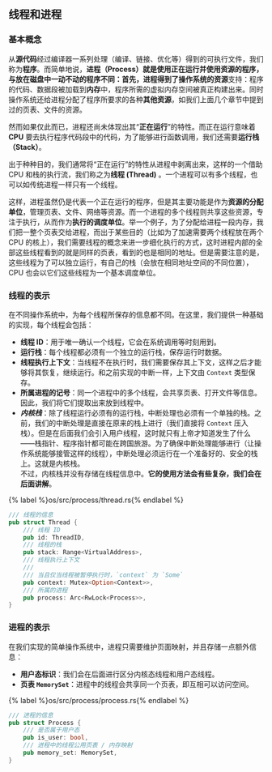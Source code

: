 ## 线程和进程

### 基本概念

从**源代码**经过编译器一系列处理（编译、链接、优化等）得到的可执行文件，我们称为**程序**。而简单地说，**进程（Process）**就是使用正在运行并使用资源的程序，与放在磁盘中一动不动的程序不同：首先，进程得到了操作系统的**资源**支持：程序的代码、数据段被加载到**内存**中，程序所需的虚拟内存空间被真正构建出来。同时操作系统还给进程分配了程序所要求的各种**其他资源**，如我们上面几个章节中提到过的页表、文件的资源。

然而如果仅此而已，进程还尚未体现出其“**正在运行**”的特性。而正在运行意味着 **CPU** 要去执行程序代码段中的代码，为了能够进行函数调用，我们还需要**运行栈（Stack）**。

出于种种目的，我们通常将“正在运行”的特性从进程中剥离出来，这样的一个借助 CPU 和栈的执行流，我们称之为**线程 (Thread)** 。一个进程可以有多个线程，也可以如传统进程一样只有一个线程。

这样，进程虽然仍是代表一个正在运行的程序，但是其主要功能是作为**资源的分配单位**，管理页表、文件、网络等资源。而一个进程的多个线程则共享这些资源，专注于执行，从而作为**执行的调度单位**。举一个例子，为了分配给进程一段内存，我们把一整个页表交给进程，而出于某些目的（比如为了加速需要两个线程放在两个 CPU 的核上），我们需要线程的概念来进一步细化执行的方式，这时进程内部的全部这些线程看到的就是同样的页表，看到的也是相同的地址。但是需要注意的是，这些线程为了可以独立运行，有自己的栈（会放在相同地址空间的不同位置），CPU 也会以它们这些线程为一个基本调度单位。

### 线程的表示

在不同操作系统中，为每个线程所保存的信息都不同。在这里，我们提供一种基础的实现，每个线程会包括：

- **线程 ID**：用于唯一确认一个线程，它会在系统调用等时刻用到。
- **运行栈**：每个线程都必须有一个独立的运行栈，保存运行时数据。
- **线程执行上下文**：当线程不在执行时，我们需要保存其上下文，这样之后才能够将其恢复，继续运行。和之前实现的中断一样，上下文由 `Context` 类型保存。
- **所属进程的记号**：同一个进程中的多个线程，会共享页表、打开文件等信息。因此，我们将它们提取出来放到线程中。
- ***内核栈***：除了线程运行必须有的运行栈，中断处理也必须有一个单独的栈。之前，我们的中断处理是直接在原来的栈上进行（我们直接将 `Context` 压入栈）。但是在后面我们会引入用户线程，这时就只有上帝才知道发生了什么——栈指针、程序指针都可能在跨国旅游。为了确保中断处理能够进行（让操作系统能够接管这样的线程），中断处理必须运行在一个准备好的、安全的栈上。这就是内核栈。  
    不过，内核栈并没有存储在线程信息中。**它的使用方法会有些复杂，我们会在后面讲解**。

{% label %}os/src/process/thread.rs{% endlabel %}
```rust
/// 线程的信息
pub struct Thread {
    /// 线程 ID
    pub id: ThreadID,
    /// 线程的栈
    pub stack: Range<VirtualAddress>,
    /// 线程执行上下文
    ///
    /// 当且仅当线程被暂停执行时，`context` 为 `Some`
    pub context: Mutex<Option<Context>>,
    /// 所属的进程
    pub process: Arc<RwLock<Process>>,
}
```

### 进程的表示

在我们实现的简单操作系统中，进程只需要维护页面映射，并且存储一点额外信息：

- **用户态标识**：我们会在后面进行区分内核态线程和用户态线程。
- **页表 `MemorySet`**：进程中的线程会共享同一个页表，即互相可以访问空间。

{% label %}os/src/process/process.rs{% endlabel %}
```rust
/// 进程的信息
pub struct Process {
    /// 是否属于用户态
    pub is_user: bool,
    /// 进程中的线程公用页表 / 内存映射
    pub memory_set: MemorySet,
}
```
